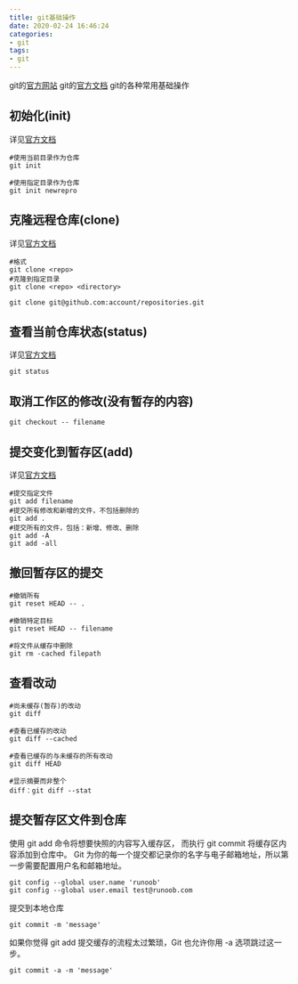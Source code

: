 ```yaml
---
title: git基础操作
date: 2020-02-24 16:46:24
categories:
- git
tags:
- git
---
```

git的[官方网站](https://git-scm.com/) 
git的[官方文档](https://git-scm.com/docs/) 
git的各种常用基础操作

## 初始化(init)
详见[官方文档](https://git-scm.com/docs/git-init)
````
#使用当前目录作为仓库
git init

#使用指定目录作为仓库
git init newrepro
````

## 克隆远程仓库(clone)
详见[官方文档](https://git-scm.com/docs/git-clone)
````
#格式
git clone <repo>
#克隆到指定目录
git clone <repo> <directory>

git clone git@github.com:account/repositories.git
````
<!--more-->
## 查看当前仓库状态(status)
详见[官方文档](https://git-scm.com/docs/git-status)
````
git status
````

## 取消工作区的修改(没有暂存的内容)
````
git checkout -- filename
````

## 提交变化到暂存区(add)
详见[官方文档](https://git-scm.com/docs/git-add)
````
#提交指定文件
git add filename
#提交所有修改和新增的文件，不包括删除的
git add .
#提交所有的文件，包括：新增、修改、删除
git add -A
git add -all
````

## 撤回暂存区的提交
````
#撤销所有
git reset HEAD -- .

#撤销特定目标
git reset HEAD -- filename 

#将文件从缓存中删除
git rm -cached filepath

````

## 查看改动
````
#尚未缓存(暂存)的改动
git diff

#查看已缓存的改动
git diff --cached

#查看已缓存的与未缓存的所有改动
git diff HEAD

#显示摘要而非整个
diff：git diff --stat

````

## 提交暂存区文件到仓库
使用 git add 命令将想要快照的内容写入缓存区， 而执行 git commit 将缓存区内容添加到仓库中。
Git 为你的每一个提交都记录你的名字与电子邮箱地址，所以第一步需要配置用户名和邮箱地址。
````
git config --global user.name 'runoob'
git config --global user.email test@runoob.com
````
提交到本地仓库
````
git commit -m 'message'
````

如果你觉得 git add 提交缓存的流程太过繁琐，Git 也允许你用 -a 选项跳过这一步。
````
git commit -a -m 'message'
````